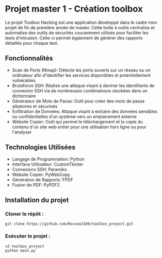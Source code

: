 # Projet master 1 - Création toolbox


Le projet Toolbox Hacking est une application développé dans le cadre mon projet de fin de première année de master. Cette boîte à outils centralise et automatise des outils de sécurités couramment utilisés pour faciliter les tests d'intrusion. Celle-ci permet également de générer des rapports détaillés pour chaque test.

## Fonctionnalités

- Scan de Ports (Nmap): Détecte les ports ouverts sur un réseau ou un ordinateur afin d'identifier les services disponibles et potentiellement vulnérables
- Bruteforce SSH: Réalise une attaque visant à deviner les identifiants de connexion SSH via de nombreuses combinaisons stockées dans un dictionnaire
- Générateur de Mots de Passe: Outil pour créer des mots de passe aléatoires et sécurisés
- Exfiltration de Données: Attaque visant à extraire des données sensibles ou confidentielles d’un système vers un emplacement externe
- Website Copier: Outil qui permet le téléchargement et la copie du contenu d'un site web entier pour une utilisation hors ligne ou pour l'analyser

## Technologies Utilisées

- Langage de Programmation: Python
- Interface Utilisateur: CustomTkinter
- Connexions SSH: Paramiko
- Website Copier: PyWebCopy
- Génération de Rapports: FPDF
- Fusion de PDF: PyPDF2

## Installation du projet

### Cloner le répôt :

```
git clone https://github.com/Roscoe2109/toolbox_project.git
```

### Exécuter le projet :

```
cd toolbox_project
python main.py
```
